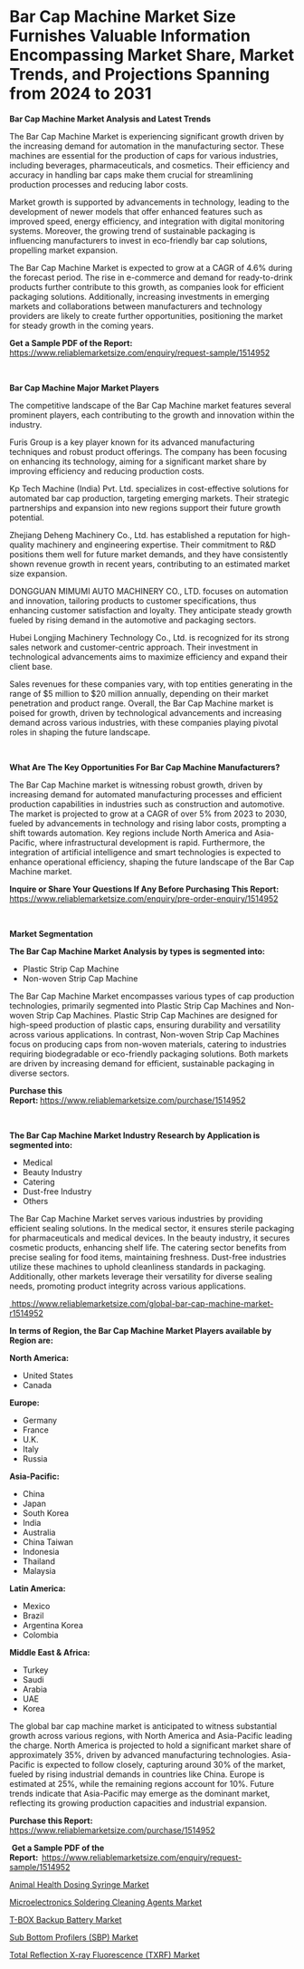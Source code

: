 <p><h1>Bar Cap Machine Market Size Furnishes Valuable Information Encompassing Market Share, Market Trends, and Projections Spanning from 2024 to 2031</h1></p><p><strong>Bar Cap Machine Market Analysis and Latest Trends</strong></p>
<p><p>The Bar Cap Machine Market is experiencing significant growth driven by the increasing demand for automation in the manufacturing sector. These machines are essential for the production of caps for various industries, including beverages, pharmaceuticals, and cosmetics. Their efficiency and accuracy in handling bar caps make them crucial for streamlining production processes and reducing labor costs.</p><p>Market growth is supported by advancements in technology, leading to the development of newer models that offer enhanced features such as improved speed, energy efficiency, and integration with digital monitoring systems. Moreover, the growing trend of sustainable packaging is influencing manufacturers to invest in eco-friendly bar cap solutions, propelling market expansion.</p><p>The Bar Cap Machine Market is expected to grow at a CAGR of 4.6% during the forecast period. The rise in e-commerce and demand for ready-to-drink products further contribute to this growth, as companies look for efficient packaging solutions. Additionally, increasing investments in emerging markets and collaborations between manufacturers and technology providers are likely to create further opportunities, positioning the market for steady growth in the coming years.</p></p>
<p><strong>Get a Sample PDF of the Report:&nbsp;</strong> <a href="https://www.reliablemarketsize.com/enquiry/request-sample/1514952?utm_campaign=1131&utm_medium=2&utm_source=Github&utm_content=ia&utm_term=30102024&utm_id=bar-cap-machine">https://www.reliablemarketsize.com/enquiry/request-sample/1514952</a></p>
<p>&nbsp;</p>
<p><strong>Bar Cap Machine Major Market Players</strong></p>
<p><p>The competitive landscape of the Bar Cap Machine market features several prominent players, each contributing to the growth and innovation within the industry. </p><p>Furis Group is a key player known for its advanced manufacturing techniques and robust product offerings. The company has been focusing on enhancing its technology, aiming for a significant market share by improving efficiency and reducing production costs.</p><p>Kp Tech Machine (India) Pvt. Ltd. specializes in cost-effective solutions for automated bar cap production, targeting emerging markets. Their strategic partnerships and expansion into new regions support their future growth potential.</p><p>Zhejiang Deheng Machinery Co., Ltd. has established a reputation for high-quality machinery and engineering expertise. Their commitment to R&D positions them well for future market demands, and they have consistently shown revenue growth in recent years, contributing to an estimated market size expansion.</p><p>DONGGUAN MIMUMI AUTO MACHINERY CO., LTD. focuses on automation and innovation, tailoring products to customer specifications, thus enhancing customer satisfaction and loyalty. They anticipate steady growth fueled by rising demand in the automotive and packaging sectors.</p><p>Hubei Longjing Machinery Technology Co., Ltd. is recognized for its strong sales network and customer-centric approach. Their investment in technological advancements aims to maximize efficiency and expand their client base.</p><p>Sales revenues for these companies vary, with top entities generating in the range of $5 million to $20 million annually, depending on their market penetration and product range. Overall, the Bar Cap Machine market is poised for growth, driven by technological advancements and increasing demand across various industries, with these companies playing pivotal roles in shaping the future landscape.</p></p>
<p>&nbsp;</p>
<p><strong>What Are The Key Opportunities For Bar Cap Machine Manufacturers?</strong></p>
<p><p>The Bar Cap Machine market is witnessing robust growth, driven by increasing demand for automated manufacturing processes and efficient production capabilities in industries such as construction and automotive. The market is projected to grow at a CAGR of over 5% from 2023 to 2030, fueled by advancements in technology and rising labor costs, prompting a shift towards automation. Key regions include North America and Asia-Pacific, where infrastructural development is rapid. Furthermore, the integration of artificial intelligence and smart technologies is expected to enhance operational efficiency, shaping the future landscape of the Bar Cap Machine market.</p></p>
<p><strong>Inquire or Share Your Questions If Any Before Purchasing This Report:</strong> <a href="https://www.reliablemarketsize.com/enquiry/pre-order-enquiry/1514952?utm_campaign=1131&utm_medium=2&utm_source=Github&utm_content=ia&utm_term=30102024&utm_id=bar-cap-machine">https://www.reliablemarketsize.com/enquiry/pre-order-enquiry/1514952</a></p>
<p>&nbsp;</p>
<p><strong>Market Segmentation</strong></p>
<p><strong>The Bar Cap Machine Market Analysis by types is segmented into:</strong></p>
<p><ul><li>Plastic Strip Cap Machine</li><li>Non-woven Strip Cap Machine</li></ul></p>
<p><p>The Bar Cap Machine Market encompasses various types of cap production technologies, primarily segmented into Plastic Strip Cap Machines and Non-woven Strip Cap Machines. Plastic Strip Cap Machines are designed for high-speed production of plastic caps, ensuring durability and versatility across various applications. In contrast, Non-woven Strip Cap Machines focus on producing caps from non-woven materials, catering to industries requiring biodegradable or eco-friendly packaging solutions. Both markets are driven by increasing demand for efficient, sustainable packaging in diverse sectors.</p></p>
<p><strong>Purchase this Report:&nbsp;</strong><a href="https://www.reliablemarketsize.com/purchase/1514952?utm_campaign=1131&utm_medium=2&utm_source=Github&utm_content=ia&utm_term=30102024&utm_id=bar-cap-machine">https://www.reliablemarketsize.com/purchase/1514952</a></p>
<p>&nbsp;</p>
<p><strong>The Bar Cap Machine Market Industry Research by Application is segmented into:</strong></p>
<p><ul><li>Medical</li><li>Beauty Industry</li><li>Catering</li><li>Dust-free Industry</li><li>Others</li></ul></p>
<p><p>The Bar Cap Machine Market serves various industries by providing efficient sealing solutions. In the medical sector, it ensures sterile packaging for pharmaceuticals and medical devices. In the beauty industry, it secures cosmetic products, enhancing shelf life. The catering sector benefits from precise sealing for food items, maintaining freshness. Dust-free industries utilize these machines to uphold cleanliness standards in packaging. Additionally, other markets leverage their versatility for diverse sealing needs, promoting product integrity across various applications.</p></p>
<p><a href="https://www.reliablemarketsize.com/global-bar-cap-machine-market-r1514952?utm_campaign=1131&utm_medium=2&utm_source=Github&utm_content=ia&utm_term=30102024&utm_id=bar-cap-machine">&nbsp;https://www.reliablemarketsize.com/global-bar-cap-machine-market-r1514952</a></p>
<p><strong>In terms of Region, the Bar Cap Machine Market Players available by Region are:</strong></p>
<p>
    <p> <strong> North America: </strong>
        <ul>
            <li>United States</li>
            <li>Canada</li>
        </ul>
        </p> 
    <p> <strong> Europe: </strong>
        <ul>
            <li>Germany</li>
            <li>France</li>
            <li>U.K.</li>
            <li>Italy</li>
            <li>Russia</li>
        </ul>
        </p> 
    <p> <strong> Asia-Pacific: </strong>
        <ul>
            <li>China</li>
            <li>Japan</li>
            <li>South Korea</li>
            <li>India</li>
            <li>Australia</li>
            <li>China Taiwan</li>
            <li>Indonesia</li>
            <li>Thailand</li>
            <li>Malaysia</li>
        </ul>
        </p> 
    <p> <strong> Latin America: </strong>
        <ul>
            <li>Mexico</li>
            <li>Brazil</li>
            <li>Argentina Korea</li>
            <li>Colombia</li>
        </ul>
        </p> 
    <p> <strong> Middle East & Africa: </strong>
        <ul>
            <li>Turkey</li>
            <li>Saudi</li>
            <li>Arabia</li>
            <li>UAE</li>
            <li>Korea</li>
        </ul>
    </p>
    </p>
<p><p>The global bar cap machine market is anticipated to witness substantial growth across various regions, with North America and Asia-Pacific leading the charge. North America is projected to hold a significant market share of approximately 35%, driven by advanced manufacturing technologies. Asia-Pacific is expected to follow closely, capturing around 30% of the market, fueled by rising industrial demands in countries like China. Europe is estimated at 25%, while the remaining regions account for 10%. Future trends indicate that Asia-Pacific may emerge as the dominant market, reflecting its growing production capacities and industrial expansion.</p></p>
<p><strong>Purchase this Report: </strong><a href="https://www.reliablemarketsize.com/purchase/1514952?utm_campaign=1131&utm_medium=2&utm_source=Github&utm_content=ia&utm_term=30102024&utm_id=bar-cap-machine">https://www.reliablemarketsize.com/purchase/1514952</a></p>
<p>&nbsp;<strong>Get a Sample PDF of the Report:&nbsp;&nbsp;</strong><a href="https://www.reliablemarketsize.com/enquiry/request-sample/1514952?utm_campaign=1131&utm_medium=2&utm_source=Github&utm_content=ia&utm_term=30102024&utm_id=bar-cap-machine">https://www.reliablemarketsize.com/enquiry/request-sample/1514952</a></p>
<p><strong></strong></p>
<p><p><a href="https://www.linkedin.com/pulse/animal-health-dosing-syringe-value-chain-analysis-from-raw-materials-k51zc?utm_campaign=1131&utm_medium=2&utm_source=Github&utm_content=ia&utm_term=30102024&utm_id=bar-cap-machine">Animal Health Dosing Syringe Market</a></p><p><a href="https://www.linkedin.com/pulse/analyzing-global-microelectronics-soldering-cleaning-j36uc?utm_campaign=1131&utm_medium=2&utm_source=Github&utm_content=ia&utm_term=30102024&utm_id=bar-cap-machine">Microelectronics Soldering Cleaning Agents Market</a></p><p><a href="https://github.com/kandidbn/Market-Research-Report-List-1/blob/main/t-box-backup-battery-market.md?utm_campaign=1131&utm_medium=2&utm_source=Github&utm_content=ia&utm_term=30102024&utm_id=bar-cap-machine">T-BOX Backup Battery Market</a></p><p><a href="https://issuu.com/reportprime-2/docs/sub-bottom-profilers-sbp-market-siz_932d206243d7d0?utm_campaign=1131&utm_medium=2&utm_source=Github&utm_content=ia&utm_term=30102024&utm_id=bar-cap-machine">Sub Bottom Profilers (SBP) Market</a></p><p><a href="https://issuu.com/reportprime-2/docs/total-reflection-x-ray-fluorescence_3404eec4218737?utm_campaign=1131&utm_medium=2&utm_source=Github&utm_content=ia&utm_term=30102024&utm_id=bar-cap-machine">Total Reflection X-ray Fluorescence (TXRF) Market</a></p></p>